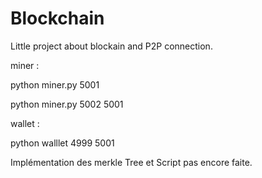 # Blockchain

Little project about blockain and P2P connection.

miner :

python miner.py 5001

python miner.py 5002 5001

wallet :

python walllet 4999 5001


Implémentation des merkle Tree et Script pas encore faite.
